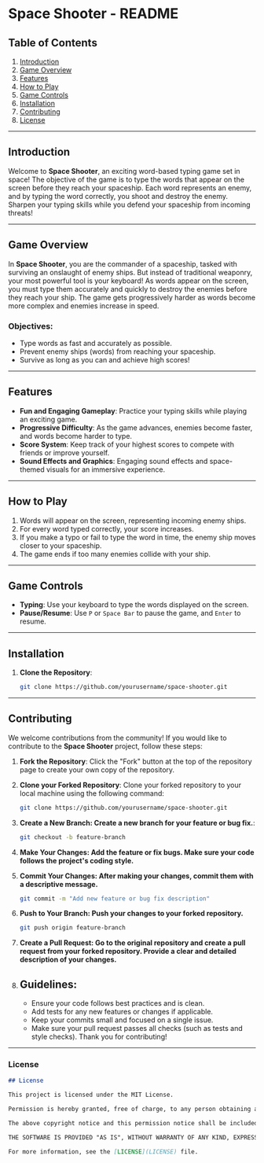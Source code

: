 # Space Shooter - README

## Table of Contents
1. [Introduction](#introduction)
2. [Game Overview](#game-overview)
3. [Features](#features)
4. [How to Play](#how-to-play)
5. [Game Controls](#game-controls)
6. [Installation](#installation)
7. [Contributing](#contributing)
8. [License](#license)

---

## Introduction
Welcome to **Space Shooter**, an exciting word-based typing game set in space! The objective of the game is to type the words that appear on the screen before they reach your spaceship. Each word represents an enemy, and by typing the word correctly, you shoot and destroy the enemy. Sharpen your typing skills while you defend your spaceship from incoming threats!

---

## Game Overview
In **Space Shooter**, you are the commander of a spaceship, tasked with surviving an onslaught of enemy ships. But instead of traditional weaponry, your most powerful tool is your keyboard! As words appear on the screen, you must type them accurately and quickly to destroy the enemies before they reach your ship. The game gets progressively harder as words become more complex and enemies increase in speed.

### Objectives:
- Type words as fast and accurately as possible.
- Prevent enemy ships (words) from reaching your spaceship.
- Survive as long as you can and achieve high scores!

---

## Features
- **Fun and Engaging Gameplay**: Practice your typing skills while playing an exciting game.
- **Progressive Difficulty**: As the game advances, enemies become faster, and words become harder to type.
- **Score System**: Keep track of your highest scores to compete with friends or improve yourself.
- **Sound Effects and Graphics**: Engaging sound effects and space-themed visuals for an immersive experience.

---

## How to Play
1. Words will appear on the screen, representing incoming enemy ships.
2. For every word typed correctly, your score increases.
3. If you make a typo or fail to type the word in time, the enemy ship moves closer to your spaceship.
4. The game ends if too many enemies collide with your ship.

---

## Game Controls
- **Typing**: Use your keyboard to type the words displayed on the screen.
- **Pause/Resume**: Use `P`  or `Space Bar` to pause the game, and `Enter` to resume.

---

## Installation
1. **Clone the Repository**:
   ```bash
   git clone https://github.com/yourusername/space-shooter.git

---

## Contributing

We welcome contributions from the community! If you would like to contribute to the **Space Shooter** project, follow these steps:

1. **Fork the Repository**: 
   Click the "Fork" button at the top of the repository page to create your own copy of the repository.
   
2. **Clone your Forked Repository**: 
   Clone your forked repository to your local machine using the following command:
   ```bash
   git clone https://github.com/yourusername/space-shooter.git
3. **Create a New Branch: Create a new branch for your feature or bug fix.**:
   ```bash
   git checkout -b feature-branch
4. **Make Your Changes: Add the feature or fix bugs. Make sure your code follows the project's coding style.**
5. **Commit Your Changes: After making your changes, commit them with a descriptive message.**
   ```bash
   git commit -m "Add new feature or bug fix description"
6. **Push to Your Branch: Push your changes to your forked repository.**
   ```bash
   git push origin feature-branch
7. **Create a Pull Request: Go to the original repository and create a pull request from your forked repository. Provide a clear and detailed description of your changes.**
8. ## Guidelines:
    - Ensure your code follows best practices and is clean.
    - Add tests for any new features or changes if applicable.
    - Keep your commits small and focused on a single issue.
    - Make sure your pull request passes all checks (such as tests and style checks).
Thank you for contributing!


---

### License

```md
## License

This project is licensed under the MIT License. 

Permission is hereby granted, free of charge, to any person obtaining a copy of this software and associated documentation files (the "Software"), to deal in the Software without restriction, including without limitation the rights to use, copy, modify, merge, publish, distribute, sublicense, and/or sell copies of the Software, and to permit persons to whom the Software is furnished to do so, subject to the following conditions:

The above copyright notice and this permission notice shall be included in all copies or substantial portions of the Software.

THE SOFTWARE IS PROVIDED "AS IS", WITHOUT WARRANTY OF ANY KIND, EXPRESS OR IMPLIED, INCLUDING BUT NOT LIMITED TO THE WARRANTIES OF MERCHANTABILITY, FITNESS FOR A PARTICULAR PURPOSE AND NONINFRINGEMENT. IN NO EVENT SHALL THE AUTHORS OR COPYRIGHT HOLDERS BE LIABLE FOR ANY CLAIM, DAMAGES OR OTHER LIABILITY, WHETHER IN AN ACTION OF CONTRACT, TORT OR OTHERWISE, ARISING FROM, OUT OF OR IN CONNECTION WITH THE SOFTWARE OR THE USE OR OTHER DEALINGS IN THE SOFTWARE.

For more information, see the [LICENSE](LICENSE) file.

